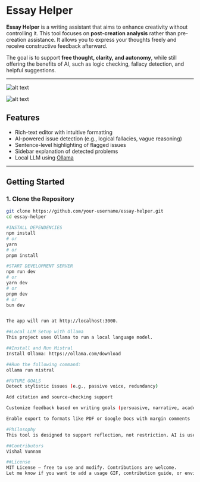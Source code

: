 # Essay Helper

**Essay Helper** is a writing assistant that aims to enhance creativity without controlling it. This tool focuses on **post-creation analysis** rather than pre-creation assistance. It allows you to express your thoughts freely and receive constructive feedback afterward.

The goal is to support **free thought, clarity, and autonomy**, while still offering the benefits of AI, such as logic checking, fallacy detection, and helpful suggestions.

---

![alt text](https://github.com/Vishal-Vunnam/essay_helper/blob/master/src/img/Screenshot%202025-06-18%20at%2011.37.20%E2%80%AFAM.png)

![alt text](https://github.com/Vishal-Vunnam/essay_helper/blob/master/src/img/Screenshot%202025-06-18%20at%2011.47.37%E2%80%AFAM.png)

## Features

- Rich-text editor with intuitive formatting
- AI-powered issue detection (e.g., logical fallacies, vague reasoning)
- Sentence-level highlighting of flagged issues
- Sidebar explanation of detected problems
- Local LLM using [Ollama](https://ollama.com)

---

## Getting Started

### 1. Clone the Repository

```bash
git clone https://github.com/your-username/essay-helper.git
cd essay-helper

#INSTALL DEPENDENCIES 
npm install
# or
yarn
# or
pnpm install

#START DEVELOPMENT SERVER
npm run dev
# or
yarn dev
# or
pnpm dev
# or
bun dev


The app will run at http://localhost:3000.

##Local LLM Setup with Ollama
This project uses Ollama to run a local language model.

##Install and Run Mistral
Install Ollama: https://ollama.com/download

##Run the following command:
ollama run mistral

#FUTURE GOALS
Detect stylistic issues (e.g., passive voice, redundancy)

Add citation and source-checking support

Customize feedback based on writing goals (persuasive, narrative, academic)

Enable export to formats like PDF or Google Docs with margin comments

#Philosophy
This tool is designed to support reflection, not restriction. AI is used here to enhance thought, not replace it. Essay Helper encourages critical thinking and revision without compromising the writer’s voice.

##Contributors
Vishal Vunnam

##License
MIT License — free to use and modify. Contributions are welcome.
Let me know if you want to add a usage GIF, contribution guide, or environment variables section.
